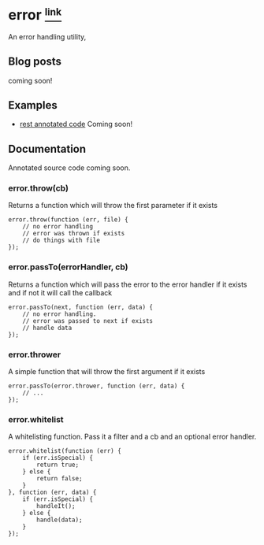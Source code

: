 # error <a name="_error" href="#_error"><small><sup>link</sup></small></a>

An error handling utility,

## Blog posts

coming soon!

## Examples 

 - [rest annotated code][1] Coming soon!

## Documentation

Annotated source code coming soon.

### error.throw(cb)

Returns a function which will throw the first parameter if it exists

	error.throw(function (err, file) {
		// no error handling
		// error was thrown if exists
		// do things with file
	});

### error.passTo(errorHandler, cb)

Returns a function which will pass the error to the error handler if it exists
and if not it will call the callback

	error.passTo(next, function (err, data) {
		// no error handling.
		// error was passed to next if exists
		// handle data
	});

### error.thrower

A simple function that will throw the first argument if it exists

	error.passTo(error.thrower, function (err, data) {
		// ...
	});

### error.whitelist

A whitelisting function. Pass it a filter and a cb and an optional error handler.

	error.whitelist(function (err) {
		if (err.isSpecial) {
			return true;
		} else {
			return false;
		}
	}, function (err, data) {
		if (err.isSpecial) {
			handleIt();
		} else {
			handle(data);
		}
	});

   [1]: http://www.github.com/Raynos/rest